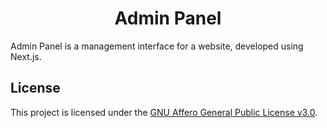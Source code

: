 <h1 align="center">Admin Panel</h1>

Admin Panel is a management interface for a website, developed using Next.js.

## License

This project is licensed under the [GNU Affero General Public License v3.0](LICENSE).
